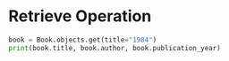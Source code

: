 # Retrieve Operation

```python
book = Book.objects.get(title="1984")
print(book.title, book.author, book.publication_year)
```
